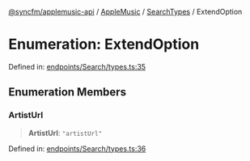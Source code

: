 [@syncfm/applemusic-api](../../../../../../globals.md) / [AppleMusic](../../../index.md) / [SearchTypes](../index.md) / ExtendOption

# Enumeration: ExtendOption

Defined in: [endpoints/Search/types.ts:35](https://github.com/sync-fm/applemusic-api/blob/a6a8471d4d51a41f6bd8af9d95c8abf0126e10f4/src/endpoints/Search/types.ts#L35)

## Enumeration Members

### ArtistUrl

> **ArtistUrl**: `"artistUrl"`

Defined in: [endpoints/Search/types.ts:36](https://github.com/sync-fm/applemusic-api/blob/a6a8471d4d51a41f6bd8af9d95c8abf0126e10f4/src/endpoints/Search/types.ts#L36)
